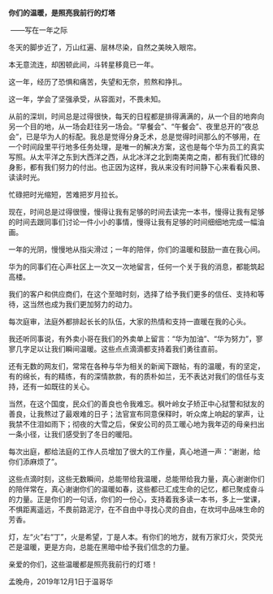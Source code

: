 **你们的温暖，是照亮我前行的灯塔**

​       ——写在一年之际

 

冬天的脚步近了，万山红遍、层林尽染，自然之美映入眼帘。

本无意流连，却困顿此间，斗转星移竟已一年。

这一年，经历了恐惧和痛苦，失望和无奈，煎熬和挣扎。

这一年，学会了坚强承受，从容面对，不畏未知。

从前的深圳，时间总是过得很快，每天的日程都是排得满满的，从一个目的地奔向另一个目的地，从一场会赶往另一场会。“早餐会”、“午餐会”、夜里总开的“夜总会”，已是华为人的标配。我总是觉得分身乏术，总是觉得时间那么的不够用，在一个时间段里平行地多任务处理，是唯一的解决方案，这也是每个华为员工的真实写照。从太平洋之东到大西洋之西，从北冰洋之北到南美南之南，都有我们忙碌的身影，都有我们努力的付出。也正因为这样，我从来没有时间静下心来看看风景、读读时光。

忙碌把时光缩短，苦难把岁月拉长。

现在，时间总是过得很慢，慢得让我有足够的时间去读完一本书，慢得让我有足够的时间去跟同事们讨论一件小小的事情，慢得让我有足够的时间细细地完成一幅油画。

一年的光阴，慢慢地从指尖滑过；一年的陪伴，你们的温暖和鼓励一直在我心间。

华为的同事们在心声社区上一次又一次地留言，任何一个关于我的消息，都能筑起高楼。

我们的客户和供应商们，在这个至暗时刻，选择了给予我们更多的信任、支持和等待，这当然也成为我们更加努力的动力。

每次庭审，法庭外都排起长长的队伍，大家的热情和支持一直暖在我的心头。

我还听同事说，有外卖小哥在我们的外卖单上留言：“华为加油”、“华为努力”，寥寥几字足以让我们瞬间温暖。这些点点滴滴都支持着我们勇往直前。

还有无数的网友们，常常在各种与华为相关的新闻下跟帖，有的温暖，有的坚定，有的绵长，有的精练，有的深情款款，有的质朴如兰，无不表达对我们的信任与支持，还有一如既往的关心。

当然，在这个国度，民众们的善良也令我难忘。枫叶岭女子矫正中心狱警和狱友的善良，让我熬过了最艰难的日子；法官宣布同意保释时，听众席上响起的掌声，让我禁不住泪如雨下；彻夜的大雪之后，保安公司的员工暖心地为我年迈的母亲扫出一条小径，让我们感受到了冬日的暖阳。

每次出庭，都给法庭的工作人员增加了很大的工作量，真心地道一声：“谢谢，给你们添麻烦了”。

这些点滴时刻，这些无数瞬间，总能带给我温暖，总能带给我力量，真心谢谢你们的陪伴常在，真心谢谢你们的温暖如春，这些都已汇成生命的记忆，都已聚成奋斗的力量。正是你们的一句话，你们的一份心，支持着我多读一本书，多上一堂课，不惧距离遥远，不畏前路泥泞，在不自由中寻找心灵的自由，在坎坷中品味生命的芳香。

灯，左“火”右“丁”，火是希望，丁是人本。有你们的地方，就有万家灯火，荧荧光芒是温暖，更是方向，总能在黑暗中给予我们信念的力量。

亲爱的你们，这些温暖都是照亮我前行的灯塔！

 

孟晚舟，2019年12月1日于温哥华